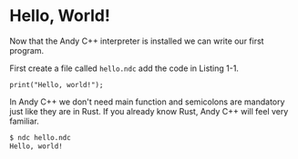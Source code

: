 # Hello, World!

Now that the Andy C++ interpreter is installed we can write our first program.

First create a file called `hello.ndc` add the code in Listing 1-1.

```ndc
print("Hello, world!");
```

In Andy C++ we don't need main function and semicolons are mandatory just like they are in Rust. If you already know Rust, Andy C++ will feel very familiar.

```bash
$ ndc hello.ndc
Hello, world!
```
